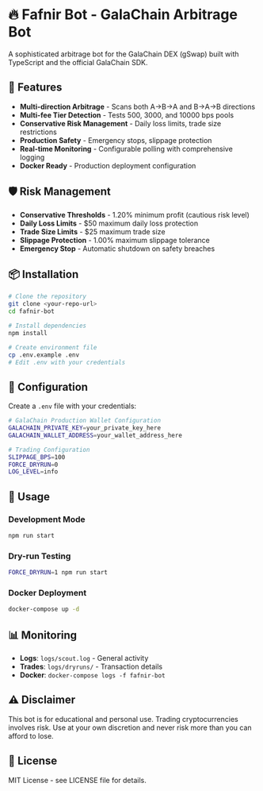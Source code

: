 # 🔥 Fafnir Bot - GalaChain Arbitrage Bot

<!-- Updated by AI agent -->

A sophisticated arbitrage bot for the GalaChain DEX (gSwap) built with TypeScript and the official GalaChain SDK.

## 🚀 Features

- **Multi-direction Arbitrage** - Scans both A→B→A and B→A→B directions
- **Multi-fee Tier Detection** - Tests 500, 3000, and 10000 bps pools
- **Conservative Risk Management** - Daily loss limits, trade size restrictions
- **Production Safety** - Emergency stops, slippage protection
- **Real-time Monitoring** - Configurable polling with comprehensive logging
- **Docker Ready** - Production deployment configuration

## 🛡️ Risk Management

- **Conservative Thresholds** - 1.20% minimum profit (cautious risk level)
- **Daily Loss Limits** - $50 maximum daily loss protection
- **Trade Size Limits** - $25 maximum trade size
- **Slippage Protection** - 1.00% maximum slippage tolerance
- **Emergency Stop** - Automatic shutdown on safety breaches

## 📦 Installation

```bash
# Clone the repository
git clone <your-repo-url>
cd fafnir-bot

# Install dependencies
npm install

# Create environment file
cp .env.example .env
# Edit .env with your credentials
```

## 🔐 Configuration

Create a `.env` file with your credentials:

```bash
# GalaChain Production Wallet Configuration
GALACHAIN_PRIVATE_KEY=your_private_key_here
GALACHAIN_WALLET_ADDRESS=your_wallet_address_here

# Trading Configuration
SLIPPAGE_BPS=100
FORCE_DRYRUN=0
LOG_LEVEL=info
```

## 🚀 Usage

### Development Mode
```bash
npm run start
```

### Dry-run Testing
```bash
FORCE_DRYRUN=1 npm run start
```

### Docker Deployment
```bash
docker-compose up -d
```

## 📊 Monitoring

- **Logs**: `logs/scout.log` - General activity
- **Trades**: `logs/dryruns/` - Transaction details
- **Docker**: `docker-compose logs -f fafnir-bot`

## ⚠️ Disclaimer

This bot is for educational and personal use. Trading cryptocurrencies involves risk. Use at your own discretion and never risk more than you can afford to lose.

## 📄 License

MIT License - see LICENSE file for details.
